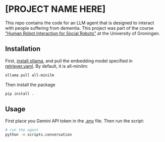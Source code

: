 # [PROJECT NAME HERE]
This repo contains the code for an LLM agent that is designed to interact with people suffering from dementia. 
This project was part of the course ["Human Robot Interaction for Social Robots"](https://ocasys.rug.nl/current/catalog/course/WMAI027-05)
at the University of Groningen. 

## Installation
First, [install ollama](https://ollama.com/download), and pull the embedding model specified in
[retriever.yaml](configs/agent/retriever/retriever.yaml). By default, it is all-minilm:
```bash
ollama pull all-minilm
```

Then install the package
```bash
pip install .
```

## Usage
First place you Gemini API token in the [.env](.env) file. Then run the script:
```bash
# run the agent
python -m scripts.conversation
```
